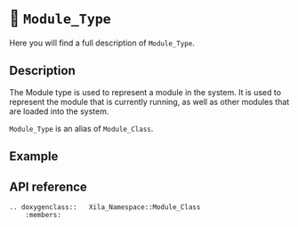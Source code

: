 # 🧩 `Module_Type`

Here you will find a full description of `Module_Type`.

## Description

The Module type is used to represent a module in the system. It is used to represent the module that is currently running, as well as other modules that are loaded into the system.

`Module_Type` is an alias of `Module_Class`.

## Example

## API reference

```{eval-rst}
.. doxygenclass::   Xila_Namespace::Module_Class
    :members:
```